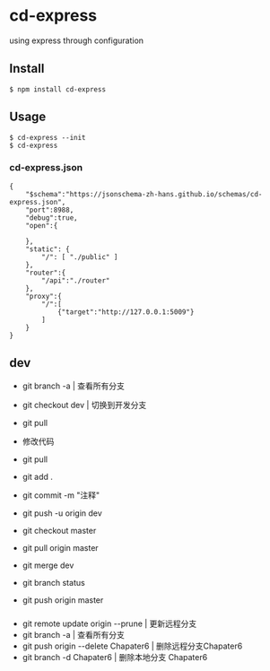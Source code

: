 # cd-express
using express through configuration

## Install

```
$ npm install cd-express
```

## 

## Usage
```
$ cd-express --init
$ cd-express
```

### cd-express.json
```
{
    "$schema":"https://jsonschema-zh-hans.github.io/schemas/cd-express.json",
    "port":8988,
    "debug":true,
    "open":{
        
    },
    "static": { 
        "/": [ "./public" ] 
    },
    "router":{
        "/api":"./router"
    },
    "proxy":{ 
        "/":[
            {"target":"http://127.0.0.1:5009"}
        ] 
    }
}
```

## dev

* git branch -a | 查看所有分支
* git checkout dev | 切换到开发分支
* git pull

* 修改代码

* git pull
* git add .
* git commit -m "注释"
* git push -u origin dev
* git checkout master
* git pull origin master
* git merge dev
* git branch status
* git push origin master
  
### 

* git remote update origin --prune | 更新远程分支
* git branch -a | 查看所有分支
* git push origin --delete Chapater6 | 删除远程分支Chapater6
* git branch -d  Chapater6 | 删除本地分支 Chapater6
